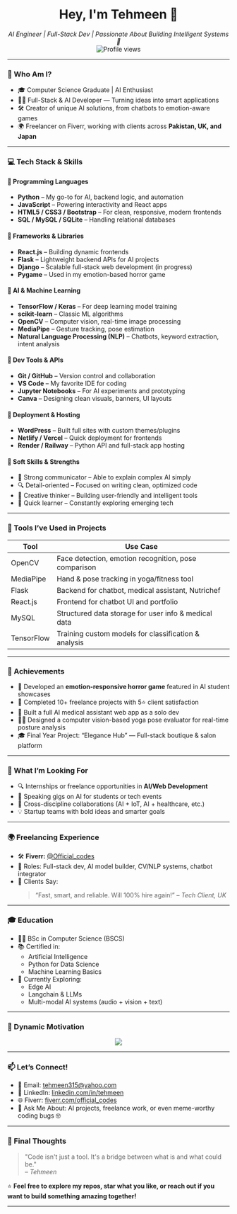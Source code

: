 <h1 align="center">Hey, I'm Tehmeen 👋</h1>
<p align="center">
  <em>AI Engineer | Full-Stack Dev | Passionate About Building Intelligent Systems 🚀</em><br>
  <img src="https://komarev.com/ghpvc/?username=Tehmeen15&label=Profile%20views&color=blueviolet&style=flat" alt="Profile views" />
</p>

---

### 🧠 Who Am I?

- 🎓 Computer Science Graduate | AI Enthusiast  
- 👨‍💻 Full-Stack & AI Developer — Turning ideas into smart applications  
- 🛠️ Creator of unique AI solutions, from chatbots to emotion-aware games  
- 🌍 Freelancer on Fiverr, working with clients across **Pakistan, UK, and Japan**

---
### 💻 Tech Stack & Skills

#### 🔹 Programming Languages
- **Python** – My go-to for AI, backend logic, and automation
- **JavaScript** – Powering interactivity and React apps
- **HTML5 / CSS3 / Bootstrap** – For clean, responsive, modern frontends
- **SQL / MySQL / SQLite** – Handling relational databases

#### 🔹 Frameworks & Libraries
- **React.js** – Building dynamic frontends
- **Flask** – Lightweight backend APIs for AI projects
- **Django** – Scalable full-stack web development (in progress)
- **Pygame** – Used in my emotion-based horror game

#### 🔹 AI & Machine Learning
- **TensorFlow / Keras** – For deep learning model training
- **scikit-learn** – Classic ML algorithms
- **OpenCV** – Computer vision, real-time image processing
- **MediaPipe** – Gesture tracking, pose estimation
- **Natural Language Processing (NLP)** – Chatbots, keyword extraction, intent analysis

#### 🔹 Dev Tools & APIs
- **Git / GitHub** – Version control and collaboration
- **VS Code** – My favorite IDE for coding
- **Jupyter Notebooks** – For AI experiments and prototyping
- **Canva** – Designing clean visuals, banners, UI layouts  

#### 🔹 Deployment & Hosting
- **WordPress** – Built full sites with custom themes/plugins
- **Netlify / Vercel** – Quick deployment for frontends
- **Render / Railway** – Python API and full-stack app hosting

#### 🔹 Soft Skills & Strengths
- 💬 Strong communicator – Able to explain complex AI simply
- 🔍 Detail-oriented – Focused on writing clean, optimized code
- 🎨 Creative thinker – Building user-friendly and intelligent tools
- 🧠 Quick learner – Constantly exploring emerging tech

---

### 🧩 Tools I’ve Used in Projects
| Tool | Use Case |
|------|----------|
| OpenCV | Face detection, emotion recognition, pose comparison |
| MediaPipe | Hand & pose tracking in yoga/fitness tool |
| Flask | Backend for chatbot, medical assistant, Nutrichef |
| React.js | Frontend for chatbot UI and portfolio |
| MySQL | Structured data storage for user info & medical data |
| TensorFlow | Training custom models for classification & analysis |

---

### 🌟 Achievements

- 🏅 Developed an **emotion-responsive horror game** featured in AI student showcases
- 🥇 Completed 10+ freelance projects with 5⭐ client satisfaction
- 🚀 Built a full AI medical assistant web app as a solo dev
- 🧘‍♂️ Designed a computer vision-based yoga pose evaluator for real-time posture analysis
- 🎓 Final Year Project: “Elegance Hub” — Full-stack boutique & salon platform

---

### 🧩 What I’m Looking For

- 🔍 Internships or freelance opportunities in **AI/Web Development**
- 💬 Speaking gigs on AI for students or tech events
- 🤝 Cross-discipline collaborations (AI + IoT, AI + healthcare, etc.)
- 💡 Startup teams with bold ideas and smarter goals

---

### 🌍 Freelancing Experience

- 🛠️ **Fiverr:** [@Official_codes](https://www.fiverr.com/official_codes)
- 💼 Roles: Full-stack dev, AI model builder, CV/NLP systems, chatbot integrator
- 💬 Clients Say:
  > “Fast, smart, and reliable. Will 100% hire again!” – *Tech Client, UK*

---

### 🎓 Education

- 👨‍🎓 BSc in Computer Science (BSCS)  
- 📚 Certified in:
  - Artificial Intelligence
  - Python for Data Science
  - Machine Learning Basics
- 🧠 Currently Exploring:
  - Edge AI
  - Langchain & LLMs
  - Multi-modal AI systems (audio + vision + text)

---

### 🔁 Dynamic Motivation

<p align="center">
  <img src="https://readme-typing-svg.herokuapp.com?font=Fira+Code&duration=4000&pause=1000&color=22D3EE&center=true&vCenter=true&width=435&lines=Building+Smart+AI+Solutions...;Turning+Ideas+into+Code...;Learning+Something+New+Every+Day!" />
</p>

---

### 📫 Let’s Connect!

- 📧 Email: tehmeen315@yahoo.com  
- 💼 LinkedIn: [linkedin.com/in/tehmeen](www.linkedin.com/in/tehmeen-👩🏻‍💻-a13866254)  
- 🌐 Fiverr: [fiverr.com/official_codes](https://www.fiverr.com/official_codes)  
- 🧪 Ask Me About: AI projects, freelance work, or even meme-worthy coding bugs 🤓

---

### 🎯 Final Thoughts

> "Code isn't just a tool. It's a bridge between what is and what could be."  
> – *Tehmeen*

⭐ **Feel free to explore my repos, star what you like, or reach out if you want to build something amazing together!**

---

<!---
Tehmeen15/Tehmeen15 is a ✨ special ✨ repository because its `README.md` (this file) appears on your GitHub profile.
You can click the Preview link to take a look at your changes.
--->
